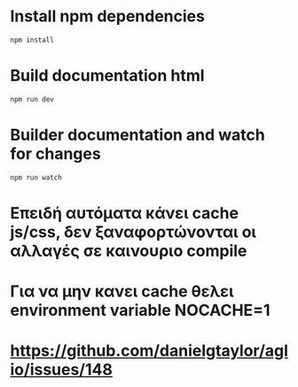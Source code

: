 # Install npm dependencies
```cmd
npm install
```

# Build documentation html
```cmd
npm run dev
```

# Builder documentation and watch for changes
```cmd
npm run watch
```

# Επειδή αυτόματα κάνει cache js/css, δεν ξαναφορτώνονται οι αλλαγές σε καινουριο compile
# Για να μην κανει cache θελει environment variable NOCACHE=1
# https://github.com/danielgtaylor/aglio/issues/148

